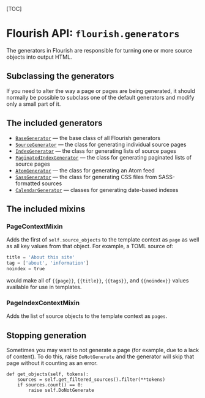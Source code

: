 [TOC]

# Flourish API: `flourish.generators`

The generators in Flourish are responsible for turning one or more source
objects into output HTML.

## Subclassing the generators

If you need to alter the way a page or pages are being generated, it should
normally be possible to subclass one of the default generators and modify
only a small part of it.

## The included generators

  * [`BaseGenerator`](/api-flourish-generators-base/) — the base class of all
    Flourish generators
  * [`SourceGenerator`](/api-flourish-generators-source/) — the class for
    generating individual source pages
  * [`IndexGenerator`](/api-flourish-generators-index/) — the class for
    generating lists of source pages
  * [`PaginatedIndexGenerator`](/api-flourish-generators-paginatedindex/) —
    the class for generating paginated lists of source pages
  * [`AtomGenerator`](/api-flourish-generators-atom/) — the class for
    generating an Atom feed
  * [`SassGenerator`](/api-flourish-generators-sass/) — the class for
    generating CSS files from SASS-formatted sources
  * [`CalendarGenerator`](/api-flourish-generators-calendar/) — classes for
    generating date-based indexes

## The included mixins

### PageContextMixin

Adds the first of `self.source_objects` to the template context as `page` as
well as all key values from that object. For example, a TOML source of:

```python
title = 'About this site'
tag = ['about', 'information']
noindex = true
```

would make all of `{{page}}`, `{{title}}`, `{{tags}}`, and `{{noindex}}`
values available for use in templates.

### PageIndexContextMixin

Adds the list of source objects to the template context as `pages`.


## Stopping generation

Sometimes you may want to not generate a page (for example, due to a lack of
content). To do this, raise `DoNotGenerate` and the generator will skip that
page without it counting as an error.

    def get_objects(self, tokens):
        sources = self.get_filtered_sources().filter(**tokens)
        if sources.count() == 0:
            raise self.DoNotGenerate
